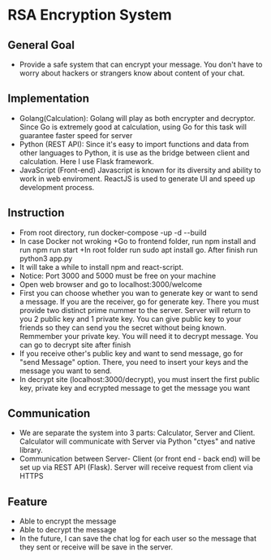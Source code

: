 # RSA Encryption System

## General Goal
- Provide a safe system that can encrypt your message. You don't have to worry about hackers or strangers  know about content of your chat. 

## Implementation

- Golang(Calculation): Golang will play as both encrypter and decryptor. Since Go is extremely good at calculation, using Go for this task will guarantee faster speed for server 
- Python (REST API): Since it's easy to import functions and data from other languages to Python, it is use as the bridge between client and  calculation. 
Here I use Flask framework.
- JavaScript (Front-end) Javascript is known for its diversity and ability to work in web enviroment. ReactJS is used to generate UI and speed up development process.


## Instruction 
- From root directory, run docker-compose -up -d --build
- In case Docker not wroking
    +Go to frontend folder, run npm install and run npm run start
    +In root folder run sudo apt install go. After finish run python3 app.py
- It will take a while to install npm and react-script.
- Notice: Port 3000 and 5000 must be free on your machine 
- Open web browser and go to localhost:3000/welcome
-  First you can choose whether you wan to generate key or want to send a message. If you are the receiver, go for generate key. There you must provide two distinct prime nummer to the server. Server will return to you 2 public key and 1 private key. You can give public key to your friends
so they can send you the secret without being known. Remmember your private key. You will need it to decrypt message. You can go to decrypt site after finish
- If you receive other's public key and want to send message, go for "send Message" option. There, you need to insert your keys and the message you want to send.
- In decrypt site (localhost:3000/decrypt), you must insert the first public key, private key and ecrypted message to get the message you want

## Communication
- We are separate the system into 3 parts: Calculator, Server and Client. Calculator will communicate with Server via Python "ctyes" and native library. 
- Communication between Server- Client (or front end - back end) will be set up via REST API (Flask). Server will receive request from client via HTTPS

## Feature
- Able to encrypt the message
- Able to decrypt the message
- In the future, I can save the chat log for each user so the message that they sent or receive will be save in the server. 